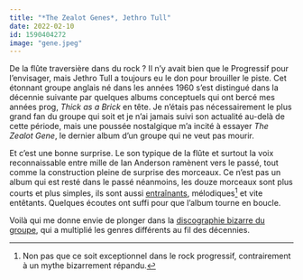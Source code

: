 ```yaml
---
title: "*The Zealot Genes*, Jethro Tull"
date: 2022-02-10
id: 1590404272
image: "gene.jpeg"
---
```


De la flûte traversière dans du rock ? Il n’y avait bien que le Progressif pour l’envisager, mais Jethro Tull a toujours eu le don pour brouiller le piste. Cet étonnant groupe anglais né dans les années 1960 s’est distingué dans la décennie suivante par quelques albums conceptuels qui ont bercé mes années prog, *Thick as a Brick* en tête. Je n’étais pas nécessairement le plus grand fan du groupe qui soit et je n’ai jamais suivi son actualité au-delà de cette période, mais une poussée nostalgique m’a incité à essayer *The Zealot Gene*, le dernier album d’un groupe qui ne veut pas mourir. 

Et c’est une bonne surprise. Le son typique de la flûte et surtout la voix reconnaissable entre mille de Ian Anderson ramènent vers le passé, tout comme la construction pleine de surprise des morceaux. Ce n’est pas un album qui est resté dans le passé néanmoins, les douze morceaux sont plus courts et plus simples, ils sont aussi [entraînants](https://www.youtube.com/watch?v=1APwlHY50vo), mélodiques[^1] et vite entêtants. Quelques écoutes ont suffi pour que l’album tourne en boucle.

Voilà qui me donne envie de plonger dans la [discographie bizarre du groupe](https://fr.m.wikipedia.org/wiki/Discographie_de_Jethro_Tull), qui a multiplié les genres différents au fil des décennies. 

[^1]: Non pas que ce soit exceptionnel dans le rock progressif, contrairement à un mythe bizarrement répandu. 